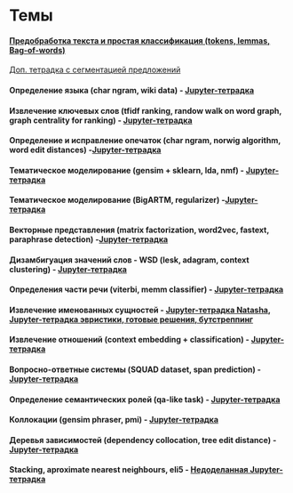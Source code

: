 # Темы

#### [Предобработка текста и простая классификация (tokens, lemmas, Bag-of-words)](https://github.com/mannefedov/compling_nlp_hse_course/blob/master/notebooks/Preprocessing.ipynb)  
[Доп. тетрадка с сегментацией предложений](https://github.com/mannefedov/compling_nlp_hse_course/blob/master/notebooks/sent_tokenizer.ipynb)

#### Определение языка (char ngram, wiki data) - [Jupyter-тетрадка](https://github.com/mannefedov/compling_nlp_hse_course/blob/master/notebooks/Language_Detection.ipynb)

#### Извлечение ключевых слов (tfidf ranking, randow walk on word graph, graph centrality for ranking) - [Jupyter-тетрадка](https://github.com/mannefedov/compling_nlp_hse_course/blob/master/notebooks/Keyword_extraction.ipynb)

#### Определение и исправление опечаток (char ngram, norwig algorithm, word edit distances) -[Jupyter-тетрадка](https://github.com/mannefedov/compling_nlp_hse_course/blob/master/notebooks/spellcheck.ipynb)

#### Тематическое моделирование (gensim + sklearn, lda, nmf) - [Jupyter-тетрадка](https://github.com/mannefedov/compling_nlp_hse_course/blob/master/notebooks/Topic_model_gensim_sklearn.ipynb)

#### Тематическое моделирование (BigARTM, regularizer) -[Jupyter-тетрадка](https://github.com/mannefedov/compling_nlp_hse_course/blob/master/notebooks/Topic_model_BigARTM.ipynb)

#### Векторные представления (matrix factorization, word2vec, fastext, paraphrase detection) -[Jupyter-тетрадка](https://github.com/mannefedov/compling_nlp_hse_course/blob/master/notebooks/Embeddings.ipynb)

#### Дизамбигуация значений слов - WSD (lesk, adagram, context clustering) - [Jupyter-тетрадка](https://github.com/mannefedov/compling_nlp_hse_course/blob/master/notebooks/spellcheck.ipynb)

#### Определения части речи (viterbi, memm classifier) - [Jupyter-тетрадка](https://github.com/mannefedov/compling_nlp_hse_course/blob/master/notebooks/MEMM_viterbi.ipynb)

#### Извлечение именованных сущностей  - [Jupyter-тетрадка Natasha](https://github.com/mannefedov/compling_nlp_hse_course/blob/master/notebooks/natasha.ipynb), [Jupyter-тетрадка эвристики, готовые решения, бутстреппинг](https://github.com/mannefedov/compling_nlp_hse_course/blob/master/notebooks/NER.ipynb)

#### Извлечение отношений (context embedding + classification) - [Jupyter-тетрадка](https://github.com/mannefedov/compling_nlp_hse_course/blob/master/notebooks/Relation_extraction.ipynb)

#### Вопросно-ответные системы (SQUAD dataset, span prediction) - [Jupyter-тетрадка](https://github.com/mannefedov/compling_nlp_hse_course/blob/master/notebooks/Question_answering.ipynb)

#### Определение семантических ролей (qa-like task) - [Jupyter-тетрадка](https://github.com/mannefedov/compling_nlp_hse_course/blob/master/notebooks/srl.ipynb)

#### Коллокации (gensim phraser, pmi) - [Jupyter-тетрадка](https://github.com/mannefedov/compling_nlp_hse_course/blob/master/notebooks/collocations.ipynb)

#### Деревья зависимостей (dependency collocation, tree edit distance) - [Jupyter-тетрадка](https://github.com/mannefedov/compling_nlp_hse_course/blob/master/notebooks/Dependencies.ipynb)

#### Stacking, aproximate nearest neighbours, eli5 - [Недоделанная Jupyter-тетрадка](https://github.com/mannefedov/compling_nlp_hse_course/blob/master/notebooks/random_stuff.ipynb)
